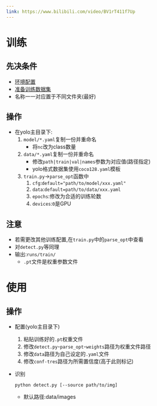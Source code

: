 ```yaml
---
link: https://www.bilibili.com/video/BV1rT411f7Up
---
```


# 训练
## 先决条件
- [环境配置](https://colab.research.google.com/github/ultralytics/yolov5/blob/master/tutorial.ipynb)
- [准备训练数据集](标注工具_LabelImg&Label_Studio)
- 名称一一对应置于不同文件夹(最好)

## 操作

- 在yolo主目录下:
	1. `model/*.yaml`复制一份并重命名
		- 将`nc`改为class数量
	2. `data/*.yaml`复制一份并重命名
		- 修改`path|train|val|names`参数为对应值(路径指定)
		- yolo格式数据集使用`coco128.yaml`模板
	1. `train.py`->`parse_opt`函数中
		1. `cfg`:`default="path/to/model/xxx.yaml"`
		2. `data`:`default=path/to/data/xxx.yaml`
		3. `epochs`:修改为合适的训练轮数
		4. `devices`:`0`是GPU

## 注意

- 若需更改其他训练配置,在`train.py`中的`parse_opt`中查看
- 对`detect.py`等同理
- 输出:`runs/train/`
	- `.pt`文件是权重参数文件

# 使用

## 操作
- 配置(yolo主目录下)
	1. 粘贴训练好的`.pt`权重文件
	2. 修改`detect.py`-`parse_opt`-`weights`路径为权重文件路径
	3. 修改`data`路径为自己设定的`.yaml`文件
	4. 修改`conf-tres`路径为所需置信度(高于此则标记)
- 识别

	```shell
	python detect.py [--source path/to/img]
	```
	- 默认路径:data/images